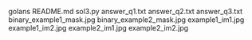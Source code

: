 golans
README.md
sol3.py
answer_q1.txt
answer_q2.txt
answer_q3.txt
binary_example1_mask.jpg
binary_example2_mask.jpg
example1_im1.jpg
example1_im2.jpg
example2_im1.jpg
example2_im2.jpg